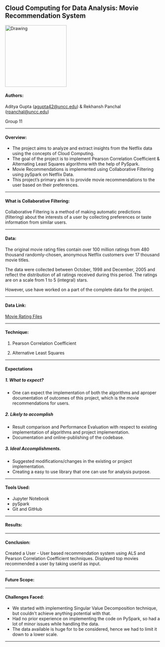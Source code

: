 ## Cloud Computing for Data Analysis: Movie Recommendation System

<img src="https://github.com/pancr9/Netflix-Recommender-System/blob/master/205.jpg" alt="Drawing" style="width: 200px;"/>

#### Authors: 
Aditya Gupta (agupta42@uncc.edu) & Rekhansh Panchal (rpanchal@uncc.edu)

Group 11


***

#### Overview:

* The project aims to analyze and extract insights from the Netflix data using the concepts of Cloud Computing.
* The goal of the project is to implement Pearson Correlation Coefficient & Alternating Least Squares algorithms with the help of PySpark.
* Movie Recommendations is implemented using Collaborative Filtering using pySpark on Netflix Data.
* This project’s primary aim is to provide movie recommendations to the user based on their
preferences.

***
#### What is Collaborative Filtering:
Collaborative Filtering is a method of making automatic predictions (filtering) about the interests of a user by collecting preferences or taste information from similar users.

***

#### Data:
The original movie rating files contain over 100 million ratings from 480 thousand randomly-chosen, anonymous Netflix customers over 17 thousand movie titles. 

The data were collected between October, 1998 and December, 2005 and reflect the distribution of all ratings received during this period. The ratings are on a scale from 1 to 5 (integral) stars. 

However, use have worked on a part of the complete data for the project.

***

#### Data Link:
[Movie Rating Files](https://www.kaggle.com/netflix-inc/netflix-prize-data/data)

***

#### Technique:
1. Pearson Correlation Coefficient

2. Alternative Least Squares

***

#### Expectations
##### 1. What to expect?

* One ​can ​expect ​the ​implementation ​of ​both ​the ​algorithms ​and ​a ​proper documentation ​of ​outcomes ​of ​this ​project, which ​is ​the ​movie ​recommendations for ​users.

##### 2. Likely to accomplish

* Result comparison and Performance Evaluation with respect to existing implementation of algorithms and project implementation.
* Documentation and online-publishing of the codebase.

##### 3. Ideal Accomplishments.

* Suggested modifications/changes in the existing or project implementation.
* Creating a easy to use library that one can use for analysis purpose.

***

#### Tools Used:
* Jupyter Notebook
* pySpark
* Git and GitHub

***

#### Results:

***

#### Conclusion:

Created a User - User based recommendation system using ALS and Pearson Correlation Coefficient techniques.
Displayed top movies recommended a user by taking userId as input.

***

#### Future Scope:

***

#### Challenges Faced:

* We started with implementing Singular Value Decomposition technique, but couldn't achieve anything potential with that.
* Had no prior experience on implementing the code on PySpark, so had a lot of minor issues while handling the data.
* The data available is huge for to be considered, hence we had to limit it down to a lower scale.

***
